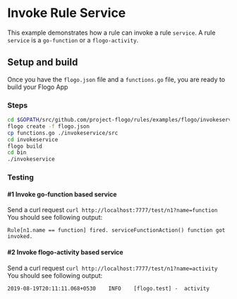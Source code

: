 # Invoke Rule Service

This example demonstrates how a rule can invoke a rule `service`. A rule `service` is a `go-function` or a `flogo-activity`.

## Setup and build
Once you have the `flogo.json` file and a `functions.go` file, you are ready to build your Flogo App

### Steps

```sh
cd $GOPATH/src/github.com/project-flogo/rules/examples/flogo/invokeservice
flogo create -f flogo.json
cp functions.go ./invokeservice/src
cd invokeservice
flogo build
cd bin
./invokeservice
```
### Testing

#### #1 Invoke go-function based service

Send a curl request
`curl http://localhost:7777/test/n1?name=function`
You should see following output:
```
Rule[n1.name == function] fired. serviceFunctionAction() function got invoked.
```

#### #2 Invoke flogo-activity based service
Send a curl request
`curl http://localhost:7777/test/n1?name=activity`
You should see following output:
```
2019-08-19T20:11:11.068+0530	INFO	[flogo.test] -	activity
```